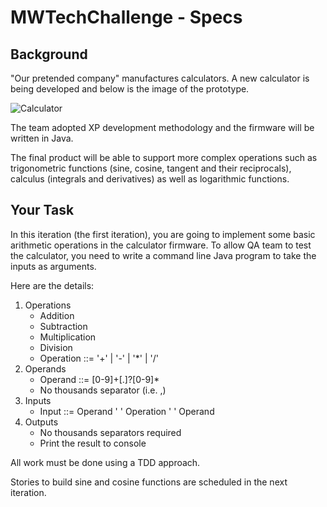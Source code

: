 # MWTechChallenge - Specs

## Background

"Our pretended company" manufactures calculators. A new calculator is being developed and below is the
image of the prototype.

![Calculator](https://user-images.githubusercontent.com/22916910/166126645-56824a77-229e-4d61-82ba-074a2c0bff68.png)

The team adopted XP development methodology and the firmware will be written in Java.

The final product will be able to support more complex operations such as trigonometric functions (sine, cosine, tangent and their reciprocals), calculus (integrals and derivatives) as well as logarithmic functions.

## Your Task

In this iteration (the first iteration), you are going to implement some basic arithmetic operations in the calculator firmware. To allow QA team to test the calculator, you need to write a command line Java program to take the inputs as arguments.

Here are the details:
1. Operations
   - Addition
   - Subtraction
   - Multiplication
   - Division
   - Operation ::= '+' | '-' | '\*' | '\/'
2. Operands
   - Operand ::= [0-9]+[.]?[0-9]*
   - No thousands separator (i.e. ,)
3. Inputs
   - Input ::= Operand ' ' Operation ' ' Operand
4. Outputs 
   - No thousands separators required
   - Print the result to console


All work must be done using a TDD approach.

Stories to build sine and cosine functions are scheduled in the next iteration.
